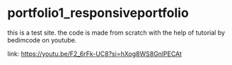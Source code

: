 # portfolio1_responsiveportfolio

this is a test site.
the code is made from scratch with the help of tutorial by bedimcode on youtube.

link: https://youtu.be/F2_6rFk-UC8?si=hXog8WS8GnlPECAt
